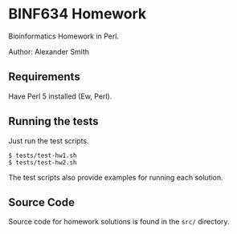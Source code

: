 # BINF634 Homework

Bioinformatics Homework in Perl.

Author: Alexander Smith


## Requirements

Have Perl 5 installed (Ew, Perl).


## Running the tests

Just run the test scripts.

```{.bash}
$ tests/test-hw1.sh
$ tests/test-hw2.sh
```

The test scripts also provide examples for running each solution.


## Source Code

Source code for homework solutions is found in the `src/` directory.
